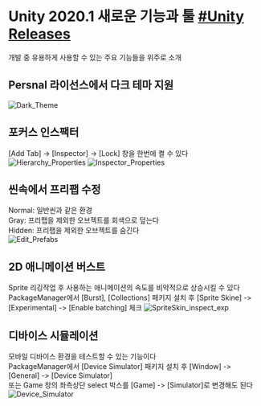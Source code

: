 # Unity 2020.1 새로운 기능과 툴 [#Unity Releases](https://unity.com/kr/releases/2020-1)
개발 중 유용하게 사용할 수 있는 주요 기능들을 위주로 소개

## Persnal 라이선스에서 다크 테마 지원
![Dark_Theme](https://user-images.githubusercontent.com/37904040/107472449-589d8100-6bb2-11eb-8232-c157ec59c8b5.png)

## 포커스 인스팩터
[Add Tab] -> [Inspector] -> [Lock] 창을 한번에 켤 수 있다
![Hierarchy_Properties](https://user-images.githubusercontent.com/37904040/107464488-c1313180-6ba3-11eb-9e49-cc0ddeca347d.png)
![Inspector_Properties](https://user-images.githubusercontent.com/37904040/107464490-c2625e80-6ba3-11eb-8d9a-ffeeb6f6488f.png)

## 씬속에서 프리팹 수정
Normal: 일반씬과 같은 환경  
Gray: 프리팹을 제외한 오브젝트를 회색으로 덮는다  
Hidden: 프리팹을 제외한 오브젝트를 숨긴다  
![Edit_Prefabs](https://user-images.githubusercontent.com/37904040/107465954-a2806a00-6ba6-11eb-9528-ce6d0fabf618.png)

## 2D 애니메이션 버스트
Sprite 리깅작업 후 사용하는 애니메이션의 속도를 비약적으로 상승시킬 수 있다  
PackageManager에서 [Burst], [Collections] 패키지 설치 후 [Sprite Skine] -> [Experimental] -> [Enable batching] 체크
![SpriteSkin_inspect_exp](https://user-images.githubusercontent.com/37904040/107470101-34d83c00-6bae-11eb-965c-06d2ac13992d.png)

## 디바이스 시뮬레이션
모바일 디바이스 환경을 테스트할 수 있는 기능이다  
PackageManager에서 [Device Simulator] 패키지 설치 후 [Window] -> [General] -> [Device Simulator]  
또는 Game 창의 좌측상단 select 박스를 [Game] -> [Simulator]로 변경해도 된다
![Device_Simulator](https://user-images.githubusercontent.com/37904040/107477414-0876ec80-6bbb-11eb-87f2-8f2baa39bb46.PNG)
